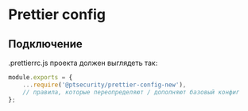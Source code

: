 # Prettier config

## Подключение

.prettierrc.js проекта должен выглядеть так:
```js
module.exports = {
    ...require('@ptsecurity/prettier-config-new'),
    // правила, которые переопределяют / дополняют базовый конфиг
};
```

